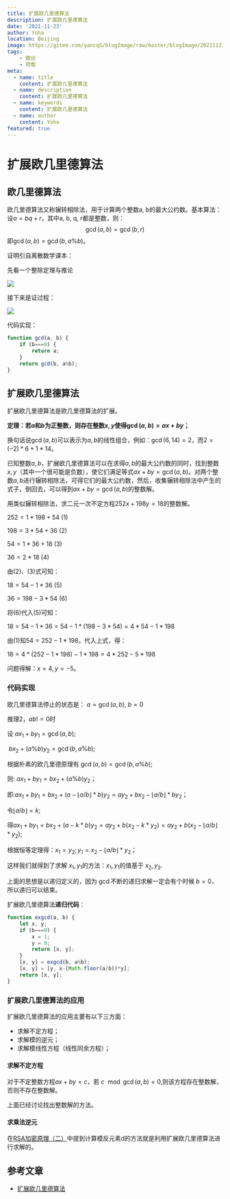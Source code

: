 ```yaml
---
title: 扩展欧几里德算法
description: 扩展欧几里德算法
date: '2021-11-23'
author: Yoha
location: Beijing
image: https://gitee.com/yancqS/blogImage/raw/master/blogImage/20211123144742.png
tags:
    - 数论
    - 转载
meta:
  - name: title
    content: 扩展欧几里德算法
  - name: description
    content: 扩展欧几里德算法
  - name: keywords
    content: 扩展欧几里德算法
  - name: author
    content: Yoha
featured: true
---
```

# 扩展欧几里德算法

## 欧几里德算法

欧几里德算法又称辗转相除法，用于计算两个整数a, b的最大公约数。基本算法：设$a=bq+r$，其中a, b, q, r都是整数，则：
$$\gcd(a,b)=\gcd(b,r)$$
即$\gcd(a,b)=\gcd(b,a\%b)$。

证明引自离散数学课本：

先看一个整除定理与推论

![](https://gitee.com/yancqS/blogImage/raw/master/blogImage/20211123144712.png)

接下来是证过程：

![](https://gitee.com/yancqS/blogImage/raw/master/blogImage/20211123144742.png)

代码实现：

```js
function gcd(a, b) {
    if (b===0) {
        return a;
    }
    return gcd(b, a%b);
}
```

## 扩展欧几里德算法

扩展欧几里德算法是欧几里德算法的扩展。

**定理：若$a$和$b$为正整数，则存在整数$x,y$使得$\gcd(a,b)=ax+by$；**

换句话说$\gcd(a,b)$可以表示为$a,b$的线性组合，例如：$\gcd(6,14)=2$，而$2=(-2)*6+1*14$。

已知整数$a,b$，扩展欧几里德算法可以在求得$a,b$的最大公约数的同时，找到整数$x,y$（其中一个很可能是负数），使它们满足等式$ax+by=\gcd(a,b)$。对两个整数$a,b$进行辗转相除法，可得它们的最大公约数，然后，收集辗转相除法中产生的式子，倒回去，可以得到$ax+by=\gcd(a,b)$的整数解。

用类似辗转相除法，求二元一次不定方程$252x+198y=18$的整数解。

$252=1*198+54$				$(1)$

$198=3*54+36$				  $(2)$

$54=1*36+18$					$(3)$

$36=2*18$							 $(4)$

由$(2)$、$(3)$式可知：

$18=54-1*36$					$(5)$

$36=198-3*54$			  	$(6)$

将$(6)$代入$(5)$可知：

$18=54-1*36=54-1*(198-3*54)=4*54-1*198$

由$(1)$知$54=252-1*198$，代入上式，得：

$18=4*(252-1*198)-1*198=4*252-5*198$

问题得解：$x=4,y=-5$。

### 代码实现

欧几里德算法停止的状态是： $a= \gcd(a,b),\;b = 0$

推理2，$ab!=0$时

设 $ax_1+by_1=\gcd(a,b)$;

​	 $bx_2+(a\%b)y_2=\gcd(b,a\%b)$;

根据朴素的欧几里德原理有 $\gcd(a,b)=\gcd(b,a\%b)$;

则: $ax_1+by_1=bx_2+(a\%b)y_2$；

即:$ax_1+by_1=bx_2+(a-\lfloor a/b \rfloor*b)y_2=ay_2+bx_2-\lfloor a/b \rfloor*by_2$；

令$\lfloor a/b\rfloor=k$;

得$ax_1+by_1=bx_2+(a-k*b)y_2=ay_2+b(x_2-k*y_2)=ay_2+b(x_2-\lfloor a/b \rfloor*y_2)$;

根据恒等定理得：$x_1=y_2; y_1=x_2-\lfloor a/b\rfloor*y_2$；

这样我们就得到了求解 $x_1,y_1$的方法：$x_1, y_1$的值基于 $x_2, y_2$.

上面的思想是以递归定义的，因为 $\gcd$不断的递归求解一定会有个时候 $b=0$，所以递归可以结束。

扩展欧几里德算法**递归代码**：

```js
function exgcd(a, b) {
    let x, y;
    if (b===0) {
        x = 1;
        y = 0;
        return [x, y];
    }
    [x, y] = exgcd(b, a%b);
    [x, y] = [y, x-(Math.floor(a/b))*y];
    return [x, y];
}
```

### 扩展**欧几里**德算法的应用

扩展欧几里德算法的应用主要有以下三方面：

- 求解不定方程；
- 求解模的逆元；
- 求解模线性方程（线性同余方程）；

#### 求解不定方程

对于不定整数方程$ax+by=c$，若 $c\mod\gcd(a, b)=0$,则该方程存在整数解，否则不存在整数解。

上面已经讨论找出整数解的方法。

#### 求乘法逆元

在[RSA加密原理（二）](https://yancqs.github.io/blog/2021/11/17/rsa-2/)中提到计算模反元素d的方法就是利用扩展欧几里德算法进行求解的。

## 参考文章

- [扩展欧几里德算法](https://blog.csdn.net/u014634338/article/details/40210435)









